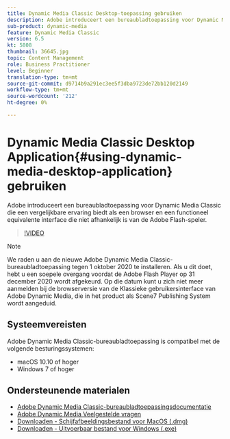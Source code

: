 ```yaml
---
title: Dynamic Media Classic Desktop-toepassing gebruiken
description: Adobe introduceert een bureaubladtoepassing voor Dynamic Media Classic-gebruikers die niet langer afhankelijk zijn van Adobe Flash-technologie in de browser.
sub-product: dynamic-media
feature: Dynamic Media Classic
version: 6.5
kt: 5808
thumbnail: 36645.jpg
topic: Content Management
role: Business Practitioner
level: Beginner
translation-type: tm+mt
source-git-commit: d9714b9a291ec3ee5f3dba9723de72bb120d2149
workflow-type: tm+mt
source-wordcount: '212'
ht-degree: 0%

---
```



# Dynamic Media Classic Desktop Application{#using-dynamic-media-desktop-application} gebruiken

Adobe introduceert een bureaubladtoepassing voor Dynamic Media Classic die een vergelijkbare ervaring biedt als een browser en een functioneel equivalente interface die niet afhankelijk is van de Adobe Flash-speler.

>[!VIDEO](https://video.tv.adobe.com/v/36645/?quality=12)

>[!NOTE]
>
> We raden u aan de nieuwe Adobe Dynamic Media Classic-bureaubladtoepassing tegen 1 oktober 2020 te installeren. Als u dit doet, hebt u een soepele overgang voordat de Adobe Flash Player op 31 december 2020 wordt afgekeurd. Op die datum kunt u zich niet meer aanmelden bij de browserversie van de Klassieke gebruikersinterface van Adobe Dynamic Media, die in het product als Scene7 Publishing System wordt aangeduid.

## Systeemvereisten

Adobe Dynamic Media Classic-bureaubladtoepassing is compatibel met de volgende besturingssystemen:

* macOS 10.10 of hoger
* Windows 7 of hoger

## Ondersteunende materialen

* [Adobe Dynamic Media Classic-bureaubladtoepassingsdocumentatie](https://docs.adobe.com/content/help/en/dynamic-media-classic/using/intro/dynamic-media-classic-desktop-app.html)
* [Adobe Dynamic Media Veelgestelde vragen](https://docs.adobe.com/content/help/en/dynamic-media-classic/using/new-ui-2020.html)
* [Downloaden - Schijfafbeeldingsbestand voor MacOS (.dmg)](http://download.macromedia.com/dynamic-media-classic/20.20.1/adobe-dynamic-media-classic-20.20.1.dmg)
* [Downloaden - Uitvoerbaar bestand voor Windows (.exe)](http://download.macromedia.com/dynamic-media-classic/20.20.1/adobe-dynamic-media-classic-20.20.1.exe)
